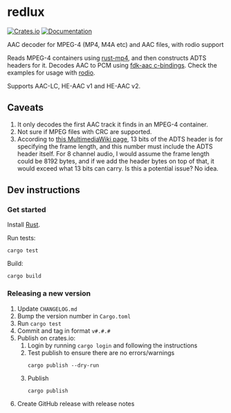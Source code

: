# redlux

[![Crates.io](https://img.shields.io/crates/v/redlux.svg)](https://crates.io/crates/redlux)
[![Documentation](https://docs.rs/redlux/badge.svg)](https://docs.rs/redlux)

AAC decoder for MPEG-4 (MP4, M4A etc) and AAC files, with rodio support

Reads MPEG-4 containers using [rust-mp4](https://crates.io/crates/mp4), and then constructs ADTS headers for it. Decodes AAC to PCM using [fdk-aac c-bindings](https://crates.io/crates/fdk-aac). Check the examples for usage with [rodio](https://crates.io/crates/rodio).

Supports AAC-LC, HE-AAC v1 and HE-AAC v2.

## Caveats
1. It only decodes the first AAC track it finds in an MPEG-4 container.
2. Not sure if MPEG files with CRC are supported.
3. According to [this MultimediaWiki page](https://wiki.multimedia.cx/index.php/ADTS), 13 bits of the ADTS header is for specifying the frame length, and this number must include the ADTS header itself. For 8 channel audio, I would assume the frame length could be 8192 bytes, and if we add the header bytes on top of that, it would exceed what 13 bits can carry. Is this a potential issue? No idea.

## Dev instructions

### Get started

Install [Rust](https://www.rust-lang.org).

Run tests:
```
cargo test
```

Build:
```
cargo build
```

### Releasing a new version

1. Update `CHANGELOG.md`
2. Bump the version number in `Cargo.toml`
3. Run `cargo test`
4. Commit and tag in format `v#.#.#`
5. Publish on crates.io:
    1. Login by running `cargo login` and following the instructions
    2. Test publish to ensure there are no errors/warnings
        ```
        cargo publish --dry-run
        ```
    3. Publish
        ```
        cargo publish
        ```
6. Create GitHub release with release notes
